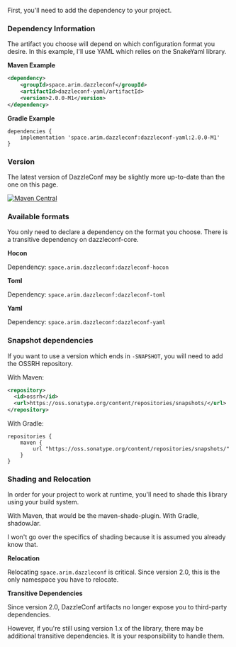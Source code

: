 
First, you'll need to add the dependency to your project.

### Dependency Information

The artifact you choose will depend on which configuration format you desire. In this example, I'll use YAML which relies on the SnakeYaml library.

**Maven Example**

```xml
<dependency>
	<groupId>space.arim.dazzleconf</groupId>
	<artifactId>dazzleconf-yaml/artifactId>
	<version>2.0.0-M1</version>
</dependency>
```

**Gradle Example**

```
dependencies {
    implementation 'space.arim.dazzleconf:dazzleconf-yaml:2.0.0-M1'
}
```

### Version

The latest version of DazzleConf may be slightly more up-to-date than the one on this page.

[![Maven Central](https://img.shields.io/maven-central/v/space.arim.dazzleconf/dazzleconf-parent?color=brightgreen&label=Latest%20Version)](https://mvnrepository.com/artifact/space.arim.dazzleconf/dazzleconf-core)

### Available formats

You only need to declare a dependency on the format you choose. There is a transitive dependency on dazzleconf-core.

**Hocon**

Dependency: `space.arim.dazzleconf:dazzleconf-hocon`

**Toml**

Dependency: `space.arim.dazzleconf:dazzleconf-toml`

**Yaml**

Dependency: `space.arim.dazzleconf:dazzleconf-yaml`

### Snapshot dependencies

If you want to use a version which ends in `-SNAPSHOT`, you will need to add the OSSRH repository.

With Maven:

```xml
<repository>
  <id>ossrh</id>
  <url>https://oss.sonatype.org/content/repositories/snapshots/</url>
</repository>
```

With Gradle:

```
repositories {
    maven {
        url "https://oss.sonatype.org/content/repositories/snapshots/"
    }
}
```

### Shading and Relocation

In order for your project to work at runtime, you'll need to shade this library using your build system.

With Maven, that would be the maven-shade-plugin. With Gradle, shadowJar.

I won't go over the specifics of shading because it is assumed you already know that.

**Relocation**

Relocating `space.arim.dazzleconf` is critical.
Since version 2.0, this is the only namespace you have to relocate.


**Transitive Dependencies**

Since version 2.0, DazzleConf artifacts no longer expose you to third-party dependencies.

However, if you're still using version 1.x of the library, there may be additional transitive dependencies. It is your responsibility to handle them.
